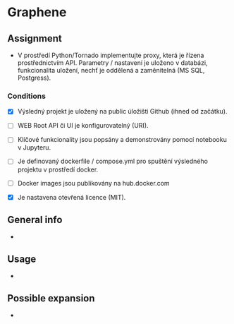 # Graphene

## Assignment

- V prostředí Python/Tornado implementujte proxy, která je řízena prostřednictvím API. Parametry / nastavení je uloženo v databázi, funkcionalita uložení, nechť je oddělená a zaměnitelná (MS SQL, Postgress).

### Conditions

* [x] Výsledný projekt je uložený na public úložišti Github (ihned od začátku).
* [ ] WEB Root API či UI je konfigurovatelný (URI).
* [ ] Klíčové funkcionality jsou popsány a demonstrovány pomocí notebooku v Jupyteru.
* [ ] Je definovaný dockerfile / compose.yml pro spuštění výsledného projektu v prostředí docker.
* [ ] Docker images jsou publikovány na hub.docker.com
* [x] Je nastavena otevřená licence (MIT).



## General info

- 

## Usage

- 

## Possible expansion

- 
